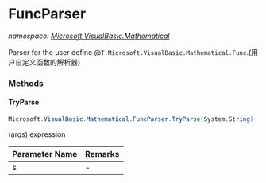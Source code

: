 ﻿# FuncParser
_namespace: [Microsoft.VisualBasic.Mathematical](./index.md)_

Parser for the user define @``T:Microsoft.VisualBasic.Mathematical.Func``.(用户自定义函数的解析器)



### Methods

#### TryParse
```csharp
Microsoft.VisualBasic.Mathematical.FuncParser.TryParse(System.String)
```
<Function>(args) expression

|Parameter Name|Remarks|
|--------------|-------|
|s|-|




